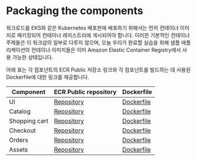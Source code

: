# Packaging the components

워크로드를 EKS와 같은 Kubernetes 배포판에 배포하기 위해서는 먼저 컨테이너 이미지로 패키징되어 컨테이너 레지스트리에 게시되어야 합니다. 이러한 기본적인 컨테이너 주제들은 이 워크샵의 일부로 다루지 않으며, 오늘 우리가 완료할 실습을 위해 샘플 애플리케이션의 컨테이너 이미지들은 이미 Amazon Elastic Container Registry에서 사용 가능한 상태입니다.

아래 표는 각 컴포넌트의 ECR Public 저장소 링크와 각 컴포넌트를 빌드하는 데 사용된 Dockerfile에 대한 링크를 제공합니다.

| Component     | ECR Public repository                                                             | Dockerfile                                                                                                  |
| ------------- | --------------------------------------------------------------------------------- | ----------------------------------------------------------------------------------------------------------- |
| UI            | [Repository](https://gallery.ecr.aws/aws-containers/retail-store-sample-ui)       | [Dockerfile](https://github.com/aws-containers/retail-store-sample-app/blob/0.1.0/images/java17/Dockerfile) |
| Catalog       | [Repository](https://gallery.ecr.aws/aws-containers/retail-store-sample-catalog)  | [Dockerfile](https://github.com/aws-containers/retail-store-sample-app/blob/0.1.0/images/go/Dockerfile)     |
| Shopping cart | [Repository](https://gallery.ecr.aws/aws-containers/retail-store-sample-cart)     | [Dockerfile](https://github.com/aws-containers/retail-store-sample-app/blob/0.1.0/images/java17/Dockerfile) |
| Checkout      | [Repository](https://gallery.ecr.aws/aws-containers/retail-store-sample-checkout) | [Dockerfile](https://github.com/aws-containers/retail-store-sample-app/blob/0.1.0/images/nodejs/Dockerfile) |
| Orders        | [Repository](https://gallery.ecr.aws/aws-containers/retail-store-sample-orders)   | [Dockerfile](https://github.com/aws-containers/retail-store-sample-app/blob/0.1.0/images/java17/Dockerfile) |
| Assets        | [Repository](https://gallery.ecr.aws/aws-containers/retail-store-sample-assets)   | [Dockerfile](https://github.com/aws-containers/retail-store-sample-app/blob/0.1.0/src/assets/Dockerfile)    |

